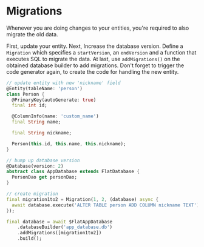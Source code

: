 # Migrations

Whenever you are doing changes to your entities, you're required to also migrate the old data.

First, update your entity.
Next, Increase the database version.
Define a `Migration` which specifies a `startVersion`, an `endVersion` and a function that executes SQL to migrate the data.
At last, use `addMigrations()` on the obtained database builder to add migrations.
Don't forget to trigger the code generator again, to create the code for handling the new entity.

```dart
// update entity with new 'nickname' field
@Entity(tableName: 'person')
class Person {
  @PrimaryKey(autoGenerate: true)
  final int id;

  @ColumnInfo(name: 'custom_name')
  final String name;

  final String nickname;

  Person(this.id, this.name, this.nickname);
}

// bump up database version
@Database(version: 2)
abstract class AppDatabase extends FlatDatabase {
  PersonDao get personDao;
}

// create migration
final migration1to2 = Migration(1, 2, (database) async {
  await database.execute('ALTER TABLE person ADD COLUMN nickname TEXT');
});

final database = await $FlatAppDatabase
    .databaseBuilder('app_database.db')
    .addMigrations([migration1to2])
    .build();
```
